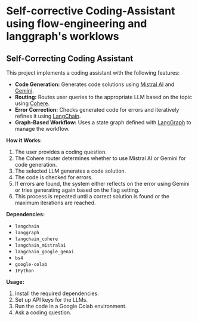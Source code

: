 # Self-corrective Coding-Assistant using flow-engineering and langgraph's worklows 
## Self-Correcting Coding Assistant

This project implements a coding assistant with the following features:

* **Code Generation:** Generates code solutions using [Mistral AI](https://mistral.ai/) and [Gemini](https://developers.generativeai.google/).
* **Routing:** Routes user queries to the appropriate LLM based on the topic using [Cohere](https://cohere.ai/).
* **Error Correction:** Checks generated code for errors and iteratively refines it using [LangChain](https://python.langchain.com/).
* **Graph-Based Workflow:** Uses a state graph defined with [LangGraph](https://github.com/langchain-ai/langgraph) to manage the workflow.

**How it Works:**

1. The user provides a coding question.
2. The Cohere router determines whether to use Mistral AI or Gemini for code generation.
3. The selected LLM generates a code solution.
4. The code is checked for errors.
5. If errors are found, the system either reflects on the error using Gemini or tries generating again based on the flag setting.
6. This process is repeated until a correct solution is found or the maximum iterations are reached.

**Dependencies:**

* `langchain`
* `langgraph`
* `langchain_cohere`
* `langchain_mistralai`
* `langchain_google_genai`
* `bs4`
* `google-colab`
* `IPython`

**Usage:**

1. Install the required dependencies.
2. Set up API keys for the LLMs.
3. Run the code in a Google Colab environment.
4. Ask a coding question.
 
